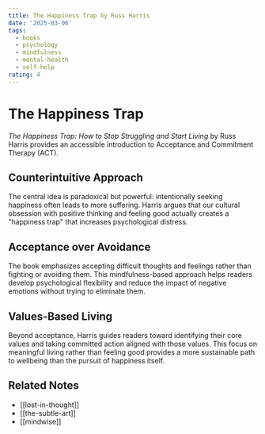 ```yaml
---
title: The Happiness Trap by Russ Harris
date: '2025-03-06'
tags:
  - books
  - psychology
  - mindfulness
  - mental-health
  - self-help
rating: 4
---
```


# The Happiness Trap

*The Happiness Trap: How to Stop Struggling and Start Living* by Russ Harris provides an accessible introduction to Acceptance and Commitment Therapy (ACT).

## Counterintuitive Approach

The central idea is paradoxical but powerful: intentionally seeking happiness often leads to more suffering. Harris argues that our cultural obsession with positive thinking and feeling good actually creates a "happiness trap" that increases psychological distress.

## Acceptance over Avoidance

The book emphasizes accepting difficult thoughts and feelings rather than fighting or avoiding them. This mindfulness-based approach helps readers develop psychological flexibility and reduce the impact of negative emotions without trying to eliminate them.

## Values-Based Living

Beyond acceptance, Harris guides readers toward identifying their core values and taking committed action aligned with those values. This focus on meaningful living rather than feeling good provides a more sustainable path to wellbeing than the pursuit of happiness itself.

## Related Notes

- [[lost-in-thought]]
- [[the-subtle-art]]
- [[mindwise]]
